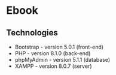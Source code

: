 # Ebook
## Technologies
* Bootstrap - version 5.0.1  (front-end)
* PHP - version 8.1.0 (back-end)
* phpMyAdmin - version 5.1.1 (database)
* XAMPP - version 8.0.7 (server)
